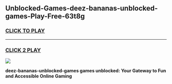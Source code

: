 
## Unblocked-Games-deez-bananas-unblocked-games-Play-Free-63t8g
<h3>
<a href="https://premium76.site?title=deez-bananas-unblocked-games&ref=15A">CLICK TO PLAY</a></h3>
<hr>

<h3>
<a href="https://premium76.site?title=deez-bananas-unblocked-games&ref=15A">CLICK 2 PLAY</a>
  
</h3>

<a href="https://premium76.site?title=deez-bananas-unblocked-games&ref=15A"><img src="https://clearcache.store/games.png"></a>


**deez-bananas-unblocked-games games unblocked: Your Gateway to Fun and Accessible Online Gaming**
